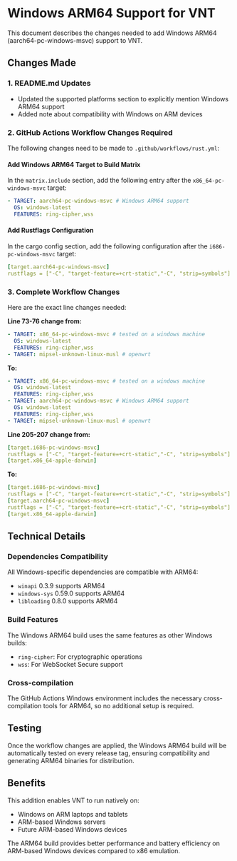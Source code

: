 # Windows ARM64 Support for VNT

This document describes the changes needed to add Windows ARM64 (aarch64-pc-windows-msvc) support to VNT.

## Changes Made

### 1. README.md Updates
- Updated the supported platforms section to explicitly mention Windows ARM64 support
- Added note about compatibility with Windows on ARM devices

### 2. GitHub Actions Workflow Changes Required

The following changes need to be made to `.github/workflows/rust.yml`:

#### Add Windows ARM64 Target to Build Matrix

In the `matrix.include` section, add the following entry after the `x86_64-pc-windows-msvc` target:

```yaml
- TARGET: aarch64-pc-windows-msvc # Windows ARM64 support
  OS: windows-latest
  FEATURES: ring-cipher,wss
```

#### Add Rustflags Configuration

In the cargo config section, add the following configuration after the `i686-pc-windows-msvc` target:

```yaml
[target.aarch64-pc-windows-msvc]
rustflags = ["-C", "target-feature=+crt-static","-C", "strip=symbols"]
```

### 3. Complete Workflow Changes

Here are the exact line changes needed:

**Line 73-76 change from:**
```yaml
- TARGET: x86_64-pc-windows-msvc # tested on a windows machine
  OS: windows-latest
  FEATURES: ring-cipher,wss
- TARGET: mipsel-unknown-linux-musl # openwrt
```

**To:**
```yaml
- TARGET: x86_64-pc-windows-msvc # tested on a windows machine
  OS: windows-latest
  FEATURES: ring-cipher,wss
- TARGET: aarch64-pc-windows-msvc # Windows ARM64 support
  OS: windows-latest
  FEATURES: ring-cipher,wss
- TARGET: mipsel-unknown-linux-musl # openwrt
```

**Line 205-207 change from:**
```yaml
[target.i686-pc-windows-msvc]
rustflags = ["-C", "target-feature=+crt-static","-C", "strip=symbols"]      
[target.x86_64-apple-darwin]
```

**To:**
```yaml
[target.i686-pc-windows-msvc]
rustflags = ["-C", "target-feature=+crt-static","-C", "strip=symbols"]      
[target.aarch64-pc-windows-msvc]
rustflags = ["-C", "target-feature=+crt-static","-C", "strip=symbols"]      
[target.x86_64-apple-darwin]
```

## Technical Details

### Dependencies Compatibility
All Windows-specific dependencies are compatible with ARM64:
- `winapi` 0.3.9 supports ARM64
- `windows-sys` 0.59.0 supports ARM64  
- `libloading` 0.8.0 supports ARM64

### Build Features
The Windows ARM64 build uses the same features as other Windows builds:
- `ring-cipher`: For cryptographic operations
- `wss`: For WebSocket Secure support

### Cross-compilation
The GitHub Actions Windows environment includes the necessary cross-compilation tools for ARM64, so no additional setup is required.

## Testing

Once the workflow changes are applied, the Windows ARM64 build will be automatically tested on every release tag, ensuring compatibility and generating ARM64 binaries for distribution.

## Benefits

This addition enables VNT to run natively on:
- Windows on ARM laptops and tablets
- ARM-based Windows servers
- Future ARM-based Windows devices

The ARM64 build provides better performance and battery efficiency on ARM-based Windows devices compared to x86 emulation.

